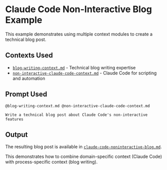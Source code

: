 # Claude Code Non-Interactive Blog Example

This example demonstrates using multiple context modules to create a technical blog post.

## Contexts Used

- [`blog-writing-context.md`](../../contexts/blog-writing-context.md) - Technical blog writing expertise
- [`non-interactive-claude-code-context.md`](../../contexts/non-interactive-claude-code-context.md) - Claude Code for scripting and automation

## Prompt Used

```
@blog-writing-context.md @non-interactive-claude-code-context.md 

Write a technical blog post about Claude Code's non-interactive features
```

## Output

The resulting blog post is available in [`claude-code-noninteractive-blog.md`](claude-code-noninteractive-blog.md).

This demonstrates how to combine domain-specific context (Claude Code) with process-specific context (blog writing).